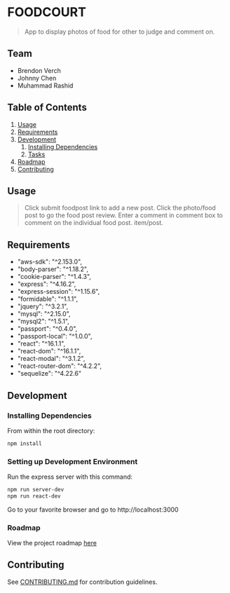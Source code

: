 # FOODCOURT
> App to display photos of food for other to judge and comment on.

## Team

  - Brendon Verch
  - Johnny Chen
  - Muhammad Rashid

## Table of Contents

1. [Usage](#Usage)
1. [Requirements](#requirements)
1. [Development](#development)
    1. [Installing Dependencies](#installing-dependencies)
    1. [Tasks](#tasks)
1. [Roadmap](#roadmap)
1. [Contributing](#contributing)

## Usage

> Click submit foodpost link to add a new post. Click the photo/food post to go the food post review. Enter a comment in comment box to comment on the individual food post.
> item/post.

## Requirements


- "aws-sdk": "^2.153.0",
- "body-parser": "^1.18.2",
- "cookie-parser": "^1.4.3",
- "express": "^4.16.2",
- "express-session": "^1.15.6",
- "formidable": "^1.1.1",
- "jquery": "^3.2.1",
- "mysql": "^2.15.0",
- "mysql2": "^1.5.1",
- "passport": "^0.4.0",
- "passport-local": "^1.0.0",
- "react": "^16.1.1",
- "react-dom": "^16.1.1",
- "react-modal": "^3.1.2",
- "react-router-dom": "^4.2.2",
- "sequelize": "^4.22.6"



## Development

### Installing Dependencies

From within the root directory:

```sh
npm install
```
### Setting up Development Environment

Run the express server with this command:
```sh
npm run server-dev
npm run react-dev
```
Go to your favorite browser and go to http://localhost:3000

### Roadmap

View the project roadmap [here](https://docs.google.com/document/d/1swH8dthjKDcLO8M-GUg7dM2PJmpiL1EzM1gW7Iilbhc/edit)


## Contributing

See [CONTRIBUTING.md](CONTRIBUTING.md) for contribution guidelines.
